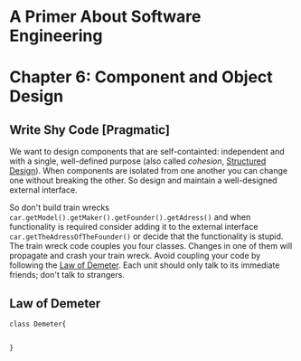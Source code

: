 # A Primer About Software Engineering
# Chapter 6: Component and Object Design

## Write Shy Code [Pragmatic]

We want to design components that are self-containted: independent and with a single, well-defined purpose (also called *cohesion*, [Structured Design](https://www.amazon.com/Structured-Design-Fundamentals-Discipline-Computer/dp/0138544719)). When components are isolated from one another you can change one without breaking the other. So design and maintain a well-designed external interface.

So don't build train wrecks `car.getModel().getMaker().getFounder().getAdress()` and when functionality is required consider adding it to the external interface `car.getTheAdressOfTheFounder()` or decide that the functionality is stupid. The train wreck code couples you four classes. Changes in one of them will propagate and crash your train wreck. Avoid coupling your code by following the [Law of Demeter](https://en.wikipedia.org/wiki/Law_of_Demeter). Each unit should only talk to its immediate friends; don't talk to strangers.

## Law of Demeter

	class Demeter{
	

	}
